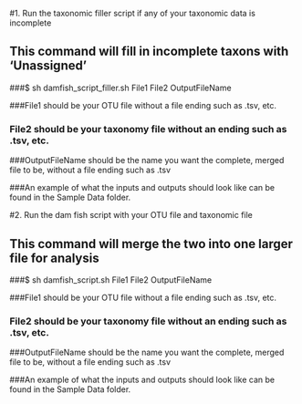 #1. Run the taxonomic filler script if any of your taxonomic data is incomplete
##	This command will fill in incomplete taxons with ‘Unassigned’
	
###$ sh damfish_script_filler.sh File1 File2 OutputFileName
	
###File1 should be your OTU file without a file ending such as .tsv, etc.
###	File2 should be your taxonomy file without an ending such as .tsv, etc.
###OutputFileName should be the name you want the complete, merged file to be, without a file ending such as .tsv

###An example of what the inputs and outputs should look like can be found in the Sample Data folder.

#2. Run the dam fish script with your OTU file and taxonomic file 
## This command will merge the two into one larger file for analysis

###$ sh damfish_script.sh File1 File2 OutputFileName

###File1 should be your OTU file without a file ending such as .tsv, etc.
###	File2 should be your taxonomy file without an ending such as .tsv, etc.
###OutputFileName should be the name you want the complete, merged file to be, without a file ending such as .tsv

###An example of what the inputs and outputs should look like can be found in the Sample Data folder.
